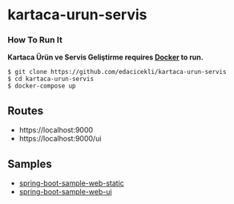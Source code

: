 # kartaca-urun-servis

### How To Run It

**Kartaca Ürün ve Servis Geliştirme requires [Docker](https://www.docker.com/) to run.**

```
$ git clone https://github.com/edacicekli/kartaca-urun-servis
$ cd kartaca-urun-servis
$ docker-compose up
```


## Routes
- https://localhost:9000
- https://localhost:9000/ui


## Samples
- [spring-boot-sample-web-static](https://github.com/spring-projects/spring-boot/blob/v2.1.3.RELEASE/spring-boot-samples/spring-boot-sample-web-static)
- [spring-boot-sample-web-ui](https://github.com/spring-projects/spring-boot/blob/v2.1.3.RELEASE/spring-boot-samples/spring-boot-sample-web-ui)

